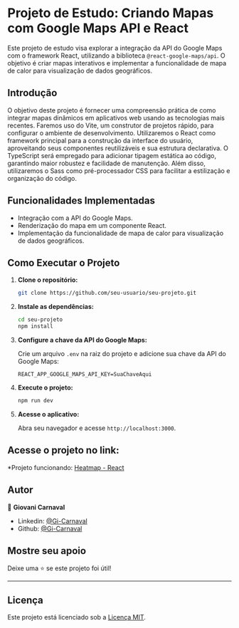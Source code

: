 # Projeto de Estudo: Criando Mapas com Google Maps API e React

Este projeto de estudo visa explorar a integração da API do Google Maps com o framework React, utilizando a biblioteca `@react-google-maps/api`. O objetivo é criar mapas interativos e implementar a funcionalidade de mapa de calor para visualização de dados geográficos.

## Introdução

O objetivo deste projeto é fornecer uma compreensão prática de como integrar mapas dinâmicos em aplicativos web usando as tecnologias mais recentes. Faremos uso do Vite, um construtor de projetos rápido, para configurar o ambiente de desenvolvimento. Utilizaremos o React como framework principal para a construção da interface do usuário, aproveitando seus componentes reutilizáveis e sua estrutura declarativa. O TypeScript será empregado para adicionar tipagem estática ao código, garantindo maior robustez e facilidade de manutenção. Além disso, utilizaremos o Sass como pré-processador CSS para facilitar a estilização e organização do código.

## Funcionalidades Implementadas

- Integração com a API do Google Maps.
- Renderização do mapa em um componente React.
- Implementação da funcionalidade de mapa de calor para visualização de dados geográficos.

## Como Executar o Projeto

1. **Clone o repositório:**

    ```bash
    git clone https://github.com/seu-usuario/seu-projeto.git
    ```

2. **Instale as dependências:**

    ```bash
    cd seu-projeto
    npm install
    ```

3. **Configure a chave da API do Google Maps:**

    Crie um arquivo `.env` na raiz do projeto e adicione sua chave da API do Google Maps:

    ```
    REACT_APP_GOOGLE_MAPS_API_KEY=SuaChaveAqui
    ```

4. **Execute o projeto:**

    ```bash
    npm run dev
    ```

5. **Acesse o aplicativo:**

    Abra seu navegador e acesse `http://localhost:3000`.

## Acesse o projeto no link:

*Projeto funcionando: [Heatmap - React](https://heatmap.giovani-carnaval.com)

## Autor

👤 **Giovani Carnaval**

* Linkedin: [@Gi-Carnaval](https://www.linkedin.com/in/giovani-carnaval/)
* Github: [@Gi-Carnaval](https://github.com/gi-carnaval)

## Mostre seu apoio

Deixe uma ⭐️ se este projeto foi útil!

***
## Licença

Este projeto está licenciado sob a [Licença MIT](LICENSE).

